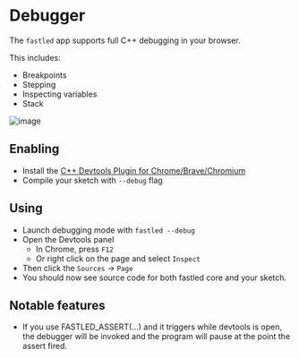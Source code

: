 # Debugger

The `fastled` app supports full C++ debugging in your browser.

This includes:

  * Breakpoints
  * Stepping
  * Inspecting variables
  * Stack


![image](https://github.com/user-attachments/assets/774c61fd-4026-48b8-9f36-60295f5c311d)


## Enabling

  * Install the [C++ Devtools Plugin for Chrome/Brave/Chromium](https://chromewebstore.google.com/detail/cc++-devtools-support-dwa/pdcpmagijalfljmkmjngeonclgbbannb)
  * Compile your sketch with `--debug` flag


## Using

  * Launch debugging mode with `fastled --debug`
  * Open the Devtools panel
    * In Chrome, press `F12`
    * Or right click on the page and select `Inspect`
  * Then click the `Sources` -> `Page`
  * You should now see source code for both fastled core and your sketch.


## Notable features

  * If you use FASTLED_ASSERT(...) and it triggers while devtools is open, the debugger will be invoked and the program will pause at the point the assert fired.
